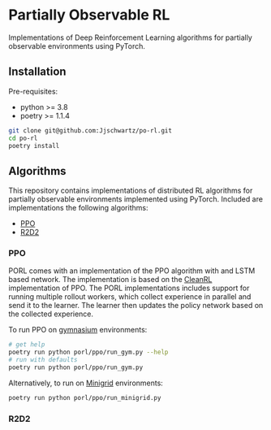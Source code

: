 # Partially Observable RL

Implementations of Deep Reinforcement Learning algorithms for partially observable environments using PyTorch.

## Installation
    
Pre-requisites:

- python >= 3.8
- poetry >= 1.1.4

```bash
git clone git@github.com:Jjschwartz/po-rl.git
cd po-rl
poetry install
```

## Algorithms

This repository contains implementations of distributed RL algorithms for partially observable environments implemented using PyTorch. Included are implementations the following algorithms:

- [PPO](https://arxiv.org/abs/1707.06347)
- [R2D2](https://openreview.net/forum?id=r1lyTjAqYX)

### PPO

PORL comes with an implementation of the PPO algorithm with and LSTM based network. The implementation is based on the [CleanRL](https://docs.cleanrl.dev/rl-algorithms/ppo/#ppo_atari_lstmpy) implementation of PPO. The PORL implementations includes support for running multiple rollout workers, which collect experience in parallel and send it to the learner. The learner then updates the policy network based on the collected experience.

To run PPO on [gymnasium](https://gymnasium.farama.org/) environments:

```bash
# get help
poetry run python porl/ppo/run_gym.py --help
# run with defaults
poetry run python porl/ppo/run_gym.py
```

Alternatively, to run on [Minigrid](https://github.com/Farama-Foundation/MiniGrid) environments:

```bash
poetry run python porl/ppo/run_minigrid.py
```

### R2D2


